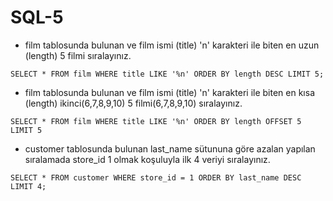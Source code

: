 # SQL-5

- film tablosunda bulunan ve film ismi (title) 'n' karakteri ile biten en uzun (length) 5 filmi sıralayınız.

`
SELECT * FROM film
WHERE title LIKE '%n'
ORDER BY length DESC
LIMIT 5;
`

- film tablosunda bulunan ve film ismi (title) 'n' karakteri ile biten en kısa (length) ikinci(6,7,8,9,10) 5 filmi(6,7,8,9,10) sıralayınız.

`
SELECT * FROM film
WHERE title LIKE '%n'
ORDER BY length
OFFSET 5
LIMIT 5
`

- customer tablosunda bulunan last_name sütununa göre azalan yapılan sıralamada store_id 1 olmak koşuluyla ilk 4 veriyi sıralayınız.


`
SELECT * FROM customer
WHERE store_id = 1
ORDER BY last_name DESC
LIMIT 4;
`

